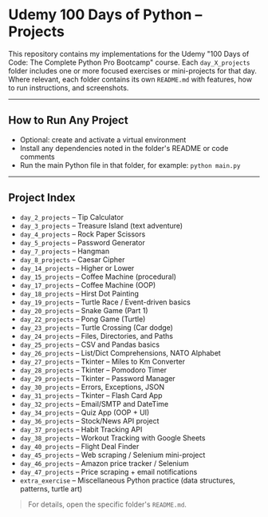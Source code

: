 # Udemy 100 Days of Python – Projects

This repository contains my implementations for the Udemy "100 Days of Code: The Complete Python Pro Bootcamp" course. Each `day_X_projects` folder includes one or more focused exercises or mini-projects for that day. Where relevant, each folder contains its own `README.md` with features, how to run instructions, and screenshots.

---

## How to Run Any Project

- Optional: create and activate a virtual environment
- Install any dependencies noted in the folder's README or code comments
- Run the main Python file in that folder, for example: `python main.py`

---

## Project Index

- `day_2_projects` – Tip Calculator
- `day_3_projects` – Treasure Island (text adventure)
- `day_4_projects` – Rock Paper Scissors
- `day_5_projects` – Password Generator
- `day_7_projects` – Hangman
- `day_8_projects` – Caesar Cipher
- `day_14_projects` – Higher or Lower
- `day_15_projects` – Coffee Machine (procedural)
- `day_17_projects` – Coffee Machine (OOP)
- `day_18_projects` – Hirst Dot Painting
- `day_19_projects` – Turtle Race / Event-driven basics
- `day_20_projects` – Snake Game (Part 1)
- `day_22_projects` – Pong Game (Turtle)
- `day_23_projects` – Turtle Crossing (Car dodge)
- `day_24_projects` – Files, Directories, and Paths
- `day_25_projects` – CSV and Pandas basics
- `day_26_projects` – List/Dict Comprehensions, NATO Alphabet
- `day_27_projects` – Tkinter – Miles to Km Converter
- `day_28_projects` – Tkinter – Pomodoro Timer
- `day_29_projects` – Tkinter – Password Manager
- `day_30_projects` – Errors, Exceptions, JSON
- `day_31_projects` – Tkinter – Flash Card App
- `day_32_projects` – Email/SMTP and DateTime
- `day_34_projects` – Quiz App (OOP + UI)
- `day_36_projects` – Stock/News API project
- `day_37_projects` – Habit Tracking API
- `day_38_projects` – Workout Tracking with Google Sheets
- `day_40_projects` – Flight Deal Finder
- `day_45_projects` – Web scraping / Selenium mini-project
- `day_46_projects` – Amazon price tracker / Selenium
- `day_47_projects` – Price scraping + email notifications
- `extra_exercise` – Miscellaneous Python practice (data structures, patterns, turtle art)

> For details, open the specific folder's `README.md`.

